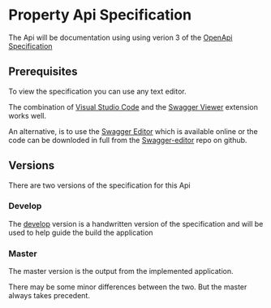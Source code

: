# Property Api Specification

The Api will be documentation using using verion 3 of the [OpenApi Specification](https://swagger.io/specification/)

## Prerequisites

To view the specification you can use any text editor.

The combination of [Visual Studio Code](https://code.visualstudio.com) and the [Swagger Viewer](https://marketplace.visualstudio.com/items?itemName=Arjun.swagger-viewer) extension works well.

An alternative, is to use the [Swagger Editor](https://editor.swagger.io) which is available online or the code can be downloded in full from the [Swagger-editor](https://github.com/swagger-api/swagger-editor) repo on github.

## Versions

There are two versions of the specification for this Api

### Develop

The [develop](DevelopOpenApiSpec.yaml) version is a handwritten version of the specification and will be used to help guide the build the application

### Master

The master version is the output from the implemented application.

There may be some minor differences between the two. But the master always takes precedent.
